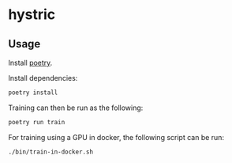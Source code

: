 # hystric

## Usage

Install [poetry](https://python-poetry.org/).

Install dependencies:

```sh
poetry install
```

Training can then be run as the following:

```sh
poetry run train
```

For training using a GPU in docker, the following script can be run:

```sh
./bin/train-in-docker.sh
```
